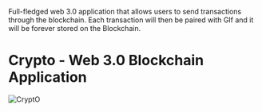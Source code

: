 Full-fledged web 3.0 application that allows users to send transactions through the blockchain. 
Each transaction will then be paired with GIf and it will be forever stored on the Blockchain.

# Crypto - Web 3.0 Blockchain Application
![CryptO](https://i.ibb.co/DVF4tNW/image.png)


